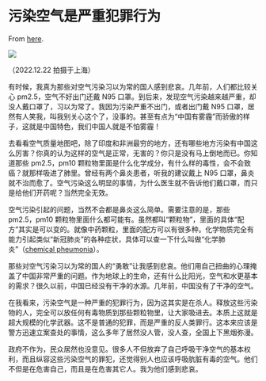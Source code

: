 # 污染空气是严重犯罪行为

From [here](https://yinwang1.substack.com/p/039).

![](https://substackcdn.com/image/fetch/w_1456,c_limit,f_auto,q_auto:good,fl_progressive:steep/https%3A%2F%2Fbucketeer-e05bbc84-baa3-437e-9518-adb32be77984.s3.amazonaws.com%2Fpublic%2Fimages%2F2207023b-1b9f-4b2f-87ed-06975db57f10_5774x3849.jpeg)

（2022.12.22 拍摄于上海）

有时候，我真为那些对空气污染习以为常的国人感到悲哀。几年前，人们都比较关心 pm2.5，空气不好出门还戴 N95 口罩。到后来，发现空气污染越来越严重，却没人戴口罩了，习以为常了。我因为污染严重不出门，或者出门戴 N95 口罩，居然有人笑我，叫我别关心这个了，没事的。甚至有点为“中国有雾霾”而骄傲的样子，这就是中国特色，我们中国人就是不怕雾霾！

去看看空气质量地图吧，除了印度和非洲最穷的地方，还有哪些地方污染有中国这么厉害？你真的认为这样的空气是正常，无害的？你只是没有马上倒地而已。你知道那些 pm2.5，pm10 颗粒物里面是什么化学成分，有什么样的毒性，会不会致癌？就那样吸进了肺里。曾经有两个鼻炎患者，听我的建议戴上 N95 口罩，鼻炎就不治而愈了。空气污染这么明显的事情，为什么医生就不告诉他们戴口罩，而只是给他们开药呢？当然完全无效。

<span>空气污染引起的问题，当然不会都是鼻炎这么简单。需要注意的是，那些 pm2.5，pm10 颗粒物里面什么都可能有。虽然都叫“颗粒物”，里面的具体“配方”其实是可以变的。就像中药颗粒，里面的配方可以有很多种。化学物质完全有能力引起类似“新冠肺炎”的各种症状，具体可以查一下什么叫做“化学肺炎”（</span>[chemical pheumonia](https://www.webmd.com/lung/chemical-pneumonia)<span>）。</span>

那些对空气污染习以为常的国人的“勇敢”让我感到悲哀。他们用自己扭曲的心理掩盖了中国非常严重的问题。作为地球上的生命，还有什么比阳光，空气和水更基本的需求？很久以前，中国已经没有干净的水源。几年前，中国没有了干净的空气。

在我看来，污染空气是一种严重的犯罪行为，因为这其实是在杀人。释放这些污染物的人，完全可以放任何有毒物质到那些颗粒物里，让大家吸进去。本质上这就是超大规模的化学武器。这不是普通的犯罪，而是严重的反人类罪行。这本来应该是警方迅速立案查处的事情，这么多年了居然没人管，没人查，全国上下黑烟弥漫。

政府不作为，民众居然也没意见。很多人不但放弃了自己呼吸干净空气的基本权利，而且纵容这些污染空气的罪犯，还觉得别人也应该呼吸肮脏有毒的空气。他们不但是在危害自己，而且是在危害其它人。我为他们感到悲哀。
